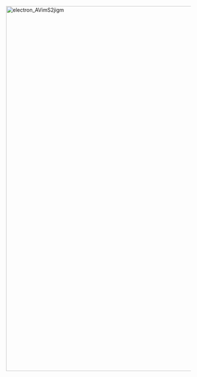 <img width="1186" height="993" alt="electron_AVimS2jigm" src="https://github.com/user-attachments/assets/30827813-a50e-47b1-93fc-baf0c4418948" />
